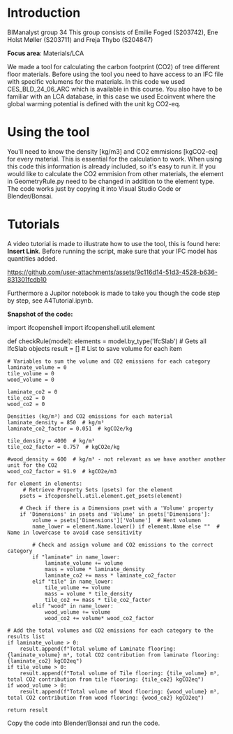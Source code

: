 # Introduction
BIManalyst group 34
This group consists of Emilie Foged (S203742), Ene Holst Møller (S203711) and Freja Thybo (S204847)	

**Focus area**: Materials/LCA

We made a tool for calculating the carbon footprint (CO2) of tree different floor materials. Before using the tool you need to have access to an IFC file with specific volumens for the materials. In this code we used CES_BLD_24_06_ARC which is available in this course. You also have to be familiar with an LCA database, in this case we used Ecoinvent where the global warming potential is defined with the unit kg CO2-eq.

# Using the tool
You'll need to know the density [kg/m3] and CO2 emmisions [kgCO2-eq] for every material. This is essential for the calculation to work. When using this code this information is already included, so it's easy to run it. If you would like to calculate the CO2 emmision from other materials, the element in GeometryRule.py need to be changed in addition to the element type. The code works just by copying it into Visual Studio Code or Blender/Bonsai.

# Tutorials
A video tutorial is made to illustrate how to use the tool, this is found here: **Insert Link**. Before running the script, make sure that your IFC model has quantities added.

https://github.com/user-attachments/assets/9c116d14-51d3-4528-b636-831301fcdb10

Furthermore a Jupitor notebook is made to take you though the code step by step, see A4Tutorial.ipynb.

**Snapshot of the code:**

import ifcopenshell
import ifcopenshell.util.element

def checkRule(model):
    elements = model.by_type('IfcSlab')  # Gets all IfcSlab objects
    result = []  # List to save volume for each item
    
    # Variables to sum the volume and CO2 emissions for each category
    laminate_volume = 0
    tile_volume = 0
    wood_volume = 0

    laminate_co2 = 0
    tile_co2 = 0
    wood_co2 = 0

    Densities (kg/m³) and CO2 emissions for each material
    laminate_density = 850  # kg/m³
    laminate_co2_factor = 0.051  # kgCO2e/kg

    tile_density = 4000  # kg/m³
    tile_co2_factor = 0.757  # kgCO2e/kg

    #wood_density = 600  # kg/m³ - not relevant as we have another another unit for the CO2
    wood_co2_factor = 91.9  # kgCO2e/m3

    for element in elements:
         # Retrieve Property Sets (psets) for the element
        psets = ifcopenshell.util.element.get_psets(element)
        
        # Check if there is a Dimensions pset with a 'Volume' property
        if 'Dimensions' in psets and 'Volume' in psets['Dimensions']:
            volume = psets['Dimensions']['Volume']  # Hent volumen
            name_lower = element.Name.lower() if element.Name else ""  # Name in lowercase to avoid case sensitivity
            
            # Check and assign volume and CO2 emissions to the correct category
            if "laminate" in name_lower:
                laminate_volume += volume
                mass = volume * laminate_density
                laminate_co2 += mass * laminate_co2_factor
            elif "tile" in name_lower:
                tile_volume += volume
                mass = volume * tile_density
                tile_co2 += mass * tile_co2_factor
            elif "wood" in name_lower:
                wood_volume += volume
                wood_co2 += volume* wood_co2_factor

    # Add the total volumes and CO2 emissions for each category to the results list
    if laminate_volume > 0:
        result.append(f"Total volume of Laminate flooring: {laminate_volume} m³, total CO2 contribution from laminate flooring: {laminate_co2} kgCO2eq")
    if tile_volume > 0:
        result.append(f"Total volume of Tile flooring: {tile_volume} m³, total CO2 contribution from tile flooring: {tile_co2} kgCO2eq")
    if wood_volume > 0:
        result.append(f"Total volume of Wood flooring: {wood_volume} m³, total CO2 contribution from wood flooring: {wood_co2} kgCO2eq")
        
    return result

Copy the code into Blender/Bonsai and run the code.
